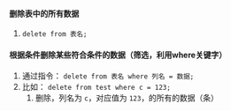 
#### 删除表中的所有数据
1. `delete from 表名;`
	

#### 根据条件删除某些符合条件的数据（筛选，利用where关键字）
1. 通过指令： `delete from 表名 where 列名 = 数据;`
2. 比如： `delete from test where c = 123;`
   1. 删除，列名为 `c`，对应值为 `123`，的所有的数据（条）
